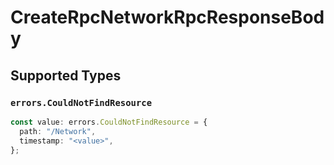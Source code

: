 # CreateRpcNetworkRpcResponseBody


## Supported Types

### `errors.CouldNotFindResource`

```typescript
const value: errors.CouldNotFindResource = {
  path: "/Network",
  timestamp: "<value>",
};
```

